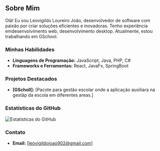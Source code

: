 ## Sobre Mim

Olá! Eu sou Leovigildo Loureiro João, desenvolvedor de software com paixão por criar soluções eficientes e inovadoras. Tenho experiência emdesenvolvimento web, desenvolvimento desktop. Atualmente, estou trabalhando em GSchool.

### Minhas Habilidades

- **Linguagens de Programação:** JavaScript, Java, PHP, C#
- **Frameworks e Ferramentas:** React, JavaFx, SpringBoot

### Projetos Destacados

- **[GScholl]:** [Pacote para gestão escolar onde a aplicação auxiliara na gestãp da escola em diferentes areas.]


### Estatísticas do GitHub

![Estatísticas do GitHub](https://github-readme-stats.vercel.app/api?username=Leovigildo-Loureiro-Joao&show_icons=true&theme=radical)

### Contato

- **Email:** [leovigildojoao902@gmail.com]

